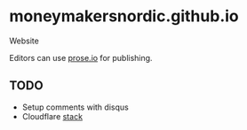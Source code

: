 # moneymakersnordic.github.io
Website

Editors can use [prose.io](http://prose.io/#about) for publishing.

## TODO

- Setup comments with disqus
- Cloudflare [stack](https://scotch.io/tutorials/jekyll-github-pages-and-cloudflare-for-pagespeed-win)

